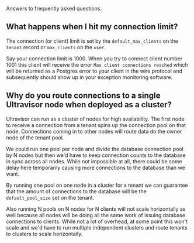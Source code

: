 <!--
SPDX-FileCopyrightText: 2025 Supabase <support@supabase.io>
SPDX-FileCopyrightText: 2025 Łukasz Niemier <~@hauleth.dev>

SPDX-License-Identifier: Apache-2.0
SPDX-License-Identifier: EUPL-1.2
-->

Answers to frequently asked questions.

## What happens when I hit my connection limit?

The connection (or client) limit is set by the `default_max_clients` on the
`tenant` record or `max_clients` on the `user`.

Say your connection limit is 1000. When you try to connect client number 1001
this client will receive the error `Max client connections reached` which will
be returned as a Postgres error to your client in the wire protocol and
subsequently should show up in your exception monitoring software.

## Why do you route connections to a single Ultravisor node when deployed as a cluster?

Ultravisor can run as a cluster of nodes for high availability. The first node to
receive a connection from a tenant spins up the connection pool on that node.
Connections coming in to other nodes will route data do the owner node of the
tenant pool.

We could run one pool per node and divide the database connection pool by N
nodes but then we'd have to keep connection counts to the database in sync
across all nodes. While not impossible at all, there could be some delay here
temporarily causing more connections to the database than we want.

By running one pool on one node in a cluster for a tenant we can guarantee that
the amount of connections to the database will be the `default_pool_size` set on
the tenant.

Also running N pools on N nodes for N clients will not scale horizontally as
well because all nodes will be doing all the same work of issuing database
connections to clients. While not a lot of overhead, at some point this won't
scale and we'd have to run multiple independent clusters and route tenants to
clusters to scale horizontally.
